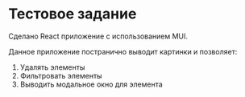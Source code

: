 # Тестовое задание

Сделано React приложение с использованием MUI.

Данное приложение постранично выводит картинки и позволяет:
1. Удалять элементы
2. Фильтровать элементы
3. Выводить модальное окно для элемента
